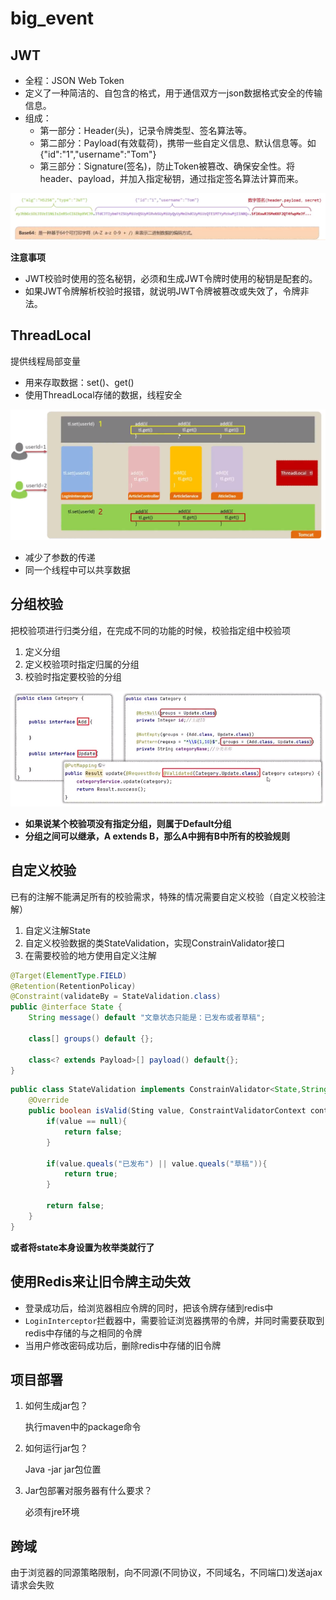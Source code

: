 # big_event

## JWT

* 全程：JSON Web Token
* 定义了一种简洁的、自包含的格式，用于通信双方一json数据格式安全的传输信息。
* 组成：
  * 第一部分：Header(头)，记录令牌类型、签名算法等。
  * 第二部分：Payload(有效载荷)，携带一些自定义信息、默认信息等。如{"id":"1","username":"Tom"}
  * 第三部分：Signature(签名)，防止Token被篡改、确保安全性。将header、payload，并加入指定秘钥，通过指定签名算法计算而来。

![1724237219372](.\img\1724237219372.png)

**注意事项**

* JWT校验时使用的签名秘钥，必须和生成JWT令牌时使用的秘钥是配套的。
* 如果JWT令牌解析校验时报错，就说明JWT令牌被篡改或失效了，令牌非法。

## ThreadLocal

提供线程局部变量

* 用来存取数据：set()、get()
* 使用ThreadLocal存储的数据，线程安全

![1724247796066](.\img\1724247796066.png)

* 减少了参数的传递
* 同一个线程中可以共享数据

## 分组校验

把校验项进行归类分组，在完成不同的功能的时候，校验指定组中校验项

1. 定义分组
2. 定义校验项时指定归属的分组
3. 校验时指定要校验的分组

![1724409389466](.\img\1724409389466.png)

* **如果说某个校验项没有指定分组，则属于Default分组**
* **分组之间可以继承，A extends B，那么A中拥有B中所有的校验规则**

## 自定义校验

已有的注解不能满足所有的校验需求，特殊的情况需要自定义校验（自定义校验注解）

1. 自定义注解State
2. 自定义校验数据的类StateValidation，实现ConstrainValidator接口
3. 在需要校验的地方使用自定义注解

```java
@Target(ElementType.FIELD)
@Retention(RetentionPolicay)
@Constraint(validateBy = StateValidation.class)
public @interface State {
    String message() default "文章状态只能是：已发布或者草稿";
    
    class[] groups() default {};
    
    class<? extends Payload>[] payload() default{};
}
```

```java
public class StateValidation implements ConstrainValidator<State,String>{
    @Override
    public boolean isValid(Sting value, ConstraintValidatorContext context){
        if(value == null){
            return false;
        }
        
        if(value.queals("已发布") || value.queals("草稿")){
            return true;
        }
        
        return false;
    }
}
```

**或者将state本身设置为枚举类就行了**



## 使用Redis来让旧令牌主动失效

* 登录成功后，给浏览器相应令牌的同时，把该令牌存储到redis中
* `LoginInterceptor`拦截器中，需要验证浏览器携带的令牌，并同时需要获取到redis中存储的与之相同的令牌
* 当用户修改密码成功后，删除redis中存储的旧令牌



## 项目部署

1. 如何生成jar包？

   执行maven中的package命令

2. 如何运行jar包？

   Java -jar jar包位置

3. Jar包部署对服务器有什么要求？

   必须有jre环境



## 跨域

由于浏览器的同源策略限制，向不同源(不同协议，不同域名，不同端口)发送ajax请求会失败
